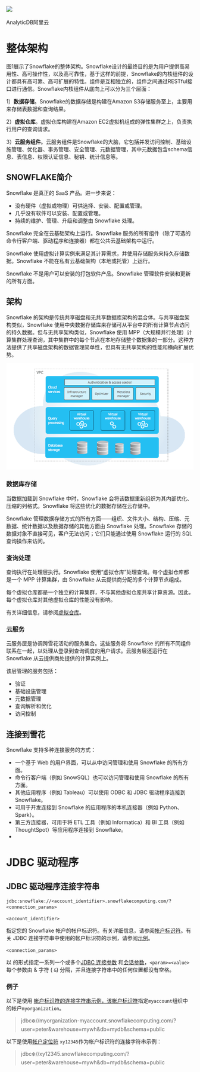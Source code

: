 ![](https://pics0.baidu.com/feed/4ec2d5628535e5ddc54a5d6fc80c7ce6cf1b6274.jpeg@f_auto?token=b1c1c5f00a40bdffd57e0dd3332184f8)

AnalyticDB阿里云
# 整体架构

图1展示了Snowflake的整体架构。Snowflake设计的最终目的是为用户提供高易用性、高可操作性，以及高可靠性，基于这样的前提，Snowflake的内核组件的设计都具有高可靠、高可扩展的特性。组件是互相独立的，组件之间通过RESTful接口进行通信。Snowflake内核组件从底向上可以分为三个层面：

1）**数据存储**。Snowflake的数据存储是构建在Amazon S3存储服务至上，主要用来存储表数据和查询结果。

2）**虚拟仓库**。虚拟仓库构建在Amazon EC2虚拟机组成的弹性集群之上，负责执行用户的查询请求。

3）**云服务组件**。云服务组件是Snowflake的大脑，它包括并发访问控制、基础设施管理、优化器、事务管理、安全管理、元数据管理，其中元数据包含schema信息、表信息、权限认证信息、秘钥、统计信息等。

## SNOWFLAKE简介
Snowflake 是真正的 SaaS 产品。进一步来说：

-   没有硬件（虚拟或物理）可供选择、安装、配置或管理。
-   几乎没有软件可以安装、配置或管理。
-   持续的维护、管理、升级和调整由 Snowflake 处理。

Snowflake 完全在云基础架构上运行。Snowflake 服务的所有组件（除了可选的命令行客户端、驱动程序和连接器）都在公共云基础架构中运行。

Snowflake 使用虚拟计算实例来满足其计算需求，并使用存储服务来持久存储数据。Snowflake 不能在私有云基础架构（本地或托管）上运行。

Snowflake 不是用户可以安装的打包软件产品。Snowflake 管理软件安装和更新的所有方面。

## 架构

Snowflake 的架构是传统共享磁盘和无共享数据库架构的混合体。与共享磁盘架构类似，Snowflake 使用中央数据存储库来存储可从平台中的所有计算节点访问的持久数据。但与无共享架构类似，Snowflake 使用 MPP（大规模并行处理）计算集群处理查询，其中集群中的每个节点在本地存储整个数据集的一部分。这种方法提供了共享磁盘架构的数据管理简单性，但具有无共享架构的性能和横向扩展优势。

![架构概述](architecture-overview.png)

### 数据库存储

当数据加载到 Snowflake 中时，Snowflake 会将该数据重新组织为其内部优化、压缩的列格式。Snowflake 将这些优化的数据存储在云存储中。

Snowflake 管理数据存储方式的所有方面——组织、文件大小、结构、压缩、元数据、统计数据以及数据存储的其他方面由 Snowflake 处理。Snowflake 存储的数据对象不直接可见，客户无法访问；它们只能通过使用 Snowflake 运行的 SQL 查询操作来访问。

### 查询处理

查询执行在处理层执行。Snowflake 使用“虚拟仓库”处理查询。每个虚拟仓库都是一个 MPP 计算集群，由 Snowflake 从云提供商分配的多个计算节点组成。

每个虚拟仓库都是一个独立的计算集群，不与其他虚拟仓库共享计算资源。因此，每个虚拟仓库对其他虚拟仓库的性能没有影响。

有关详细信息，请参阅[虚拟仓库](https://docs.snowflake.com/en/user-guide/warehouses.html)。

### 云服务

云服务层是协调跨雪花活动的服务集合。这些服务将 Snowflake 的所有不同组件联系在一起，以处理从登录到查询调度的用户请求。云服务层还运行在 Snowflake 从云提供商处提供的计算实例上。

该层管理的服务包括：

-   验证
-   基础设施管理
-   元数据管理
-   查询解析和优化
-   访问控制


## 连接到雪花

Snowflake 支持多种连接服务的方式：

-   一个基于 Web 的用户界面，可以从中访问管理和使用 Snowflake 的所有方面。
-   命令行客户端（例如 SnowSQL）也可以访问管理和使用 Snowflake 的所有方面。
-   其他应用程序（例如 Tableau）可以使用 ODBC 和 JDBC 驱动程序连接到 Snowflake。
-   可用于开发连接到 Snowflake 的应用程序的本机连接器（例如 Python、Spark）。
-   第三方连接器，可用于将 ETL 工具（例如 Informatica）和 BI 工具（例如 ThoughtSpot）等应用程序连接到 Snowflake。
- 
# JDBC 驱动程序

## JDBC 驱动程序连接字符串

``` 
jdbc:snowflake://<account_identifier>.snowflakecomputing.com/?<connection_params>
```

`<account_identifier>`

指定您的 Snowflake 帐户的帐户标识符。有关详细信息，请参阅[帐户标识符](https://docs.snowflake.com/en/user-guide/admin-account-identifier.html)。有关 JDBC 连接字符串中使用的帐户标识符的示例，请参阅[示例](https://docs.snowflake.com/en/user-guide/jdbc-configure.html#label-other-jdbc-connection-string-examples)。

`<connection_params>`

以 的形式指定一系列一个或多个[JDBC 连接参数](https://docs.snowflake.com/en/user-guide/jdbc-parameters.html) 和[会话参数](https://docs.snowflake.com/en/sql-reference/parameters.html)，`<param>=<value>`每个参数由 & 字符 ( `&`) 分隔，并且连接字符串中的任何位置都没有空格。

### 例子[](https://docs.snowflake.com/en/user-guide/jdbc-configure.html#examples "固定链接到这个标题")

以下是使用 [帐户标识符的连接字符串示例，该帐户标识符](https://docs.snowflake.com/en/user-guide/admin-account-identifier.html)指定`myaccount`组织中 的帐户`myorganization`。

> jdbc:snowflake://myorganization-myaccount.snowflakecomputing.com/?user=peter&warehouse=mywh&db=mydb&schema=public

以下是使用[帐户定位符](https://docs.snowflake.com/en/user-guide/admin-account-identifier.html#label-account-locator) `xy12345`作为帐户标识符的连接字符串示例：

> jdbc:snowflake://xy12345.snowflakecomputing.com/?user=peter&warehouse=mywh&db=mydb&schema=public
